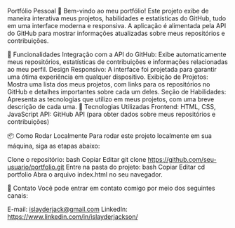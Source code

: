 Portfólio Pessoal 🚀
Bem-vindo ao meu portfólio! Este projeto exibe de maneira interativa meus projetos, habilidades e estatísticas do GitHub, tudo em uma interface moderna e responsiva. A aplicação é alimentada pela API do GitHub para mostrar informações atualizadas sobre meus repositórios e contribuições.

🚀 Funcionalidades
Integração com a API do GitHub: Exibe automaticamente meus repositórios, estatísticas de contribuições e informações relacionadas ao meu perfil.
Design Responsivo: A interface foi projetada para garantir uma ótima experiência em qualquer dispositivo.
Exibição de Projetos: Mostra uma lista dos meus projetos, com links para os repositórios no GitHub e detalhes importantes sobre cada um deles.
Seção de Habilidades: Apresenta as tecnologias que utilizo em meus projetos, com uma breve descrição de cada uma.
🔧 Tecnologias Utilizadas
Frontend: HTML, CSS, JavaScript
API: GitHub API (para obter dados sobre meus repositórios e contribuições)

📦 Como Rodar Localmente
Para rodar este projeto localmente em sua máquina, siga as etapas abaixo:

Clone o repositório:
bash
Copiar
Editar
git clone https://github.com/seu-usuario/portfolio.git
Entre na pasta do projeto:
bash
Copiar
Editar
cd portfolio
Abra o arquivo index.html no seu navegador.

💬 Contato
Você pode entrar em contato comigo por meio dos seguintes canais:

E-mail: islayderjack@gmail.com
LinkedIn: https://www.linkedin.com/in/islayderjackson/
